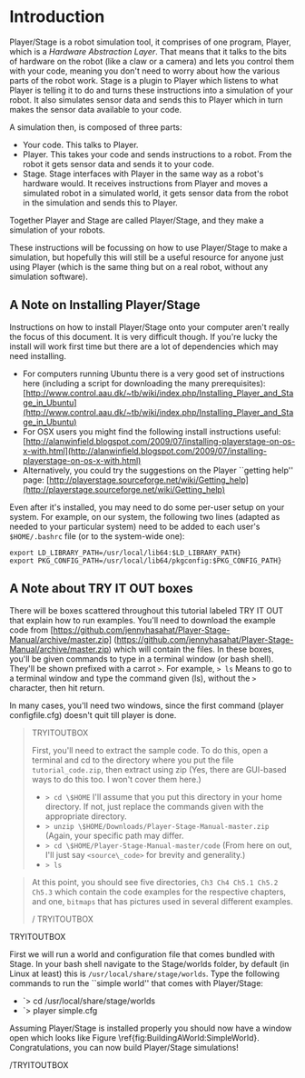# Introduction

Player/Stage is a robot simulation tool, it comprises of one program,
Player, which is a *Hardware Abstraction Layer*. That means that it
talks to the bits of hardware on the robot (like a claw or a camera) and
lets you control them with your code, meaning you don't need to worry about
how the various parts of the robot work. Stage is a plugin to Player which
listens to what Player is telling it to do and turns these instructions
into a simulation of your robot. It also simulates sensor data and sends
this to Player which in turn makes the sensor data available to your code.

A simulation then, is composed of three parts:
* Your code. This talks to Player.
* Player. This takes your code and sends instructions to a robot. From the robot it gets sensor data and sends it to your code.
* Stage. Stage interfaces with Player in the same way as a robot's hardware would. It receives instructions from Player and moves a simulated robot in a simulated world, it gets sensor data from the robot in the simulation and sends this to Player.

Together Player and Stage are called Player/Stage, and they make a simulation of your robots.

These instructions will be focussing on how to use Player/Stage to make a
simulation, but hopefully this will still be a useful resource for anyone
just using Player (which is the same thing but on a real robot, without any simulation software).

## A Note on Installing Player/Stage
Instructions on how to install Player/Stage onto your computer aren't really the focus of this document. It is very difficult though. If you're lucky the install will work first time but there are a lot of dependencies which may need installing. 
* For computers running Ubuntu there is a very good set of instructions here (including a script for downloading the many prerequisites): [http://www.control.aau.dk/~tb/wiki/index.php/Installing_Player_and_Stage_in_Ubuntu](http://www.control.aau.dk/~tb/wiki/index.php/Installing_Player_and_Stage_in_Ubuntu)
* For OSX users you might find the following install instructions useful:
[http://alanwinfield.blogspot.com/2009/07/installing-playerstage-on-os-x-with.html](http://alanwinfield.blogspot.com/2009/07/installing-playerstage-on-os-x-with.html)
* Alternatively, you could try the suggestions on the Player ``getting help'' page:
[http://playerstage.sourceforge.net/wiki/Getting_help](http://playerstage.sourceforge.net/wiki/Getting_help)

Even after it's installed, you may need to do some per-user setup on your
system.  For example, on our system, the following two lines (adapted as
needed to your particular system) need to be
added to each user's `$HOME/.bashrc` file (or to the system-wide one): 
```
export LD_LIBRARY_PATH=/usr/local/lib64:$LD_LIBRARY_PATH}
export PKG_CONFIG_PATH=/usr/local/lib64/pkgconfig:$PKG_CONFIG_PATH}
```

## A Note about TRY IT OUT boxes
There will be boxes scattered throughout this tutorial labeled TRY IT OUT
that explain how to run examples. You'll need to download the example code
from 
[https://github.com/jennyhasahat/Player-Stage-Manual/archive/master.zip]
(https://github.com/jennyhasahat/Player-Stage-Manual/archive/master.zip) 
which will contain the files. In these boxes, you'll be given commands to
type in a terminal
window (or bash shell). They'll be shown prefixed with a carrot `>`. For
example, 
`> ls`
Means to go to a terminal window and type the command given (ls), without
the `>` character, then hit return.

In many cases, you'll need two windows, since the first command (player
configfile.cfg) doesn't quit till player is done.  

> TRYITOUTBOX
> 
> First, you'll need to extract the sample code.  To do this, open a
> terminal and cd to the directory where you put the file
> `tutorial_code.zip`, then extract using zip (Yes, there are
> GUI-based ways to do this too.  I won't cover them here.)
> * `> cd \$HOME` I'll assume that you put this directory in your home directory.  If not, just replace the commands given with the appropriate directory. 
> * `> unzip \$HOME/Downloads/Player-Stage-Manual-master.zip` (Again,
> your specific path may differ.
> * `> cd \$HOME/Player-Stage-Manual-master/code` (From here on out, I'll
> just say `<source\_code>` for brevity and generality.)
> * `> ls` 

> At this point, you should see five directories, `Ch3 Ch4 Ch5.1 Ch5.2
> Ch5.3` which contain the code examples for the respective chapters, and
> one, `bitmaps` that has pictures used in several different examples.
> 
> / TRYITOUTBOX


TRYITOUTBOX

First we will run a world and configuration file that comes bundled with
Stage. In your bash shell navigate to the Stage/worlds folder, by default
(in Linux at least) this is `/usr/local/share/stage/worlds`. Type the
following commands to run the ``simple world'' that
comes with Player/Stage: 
* `> cd /usr/local/share/stage/worlds
* `> player simple.cfg

Assuming Player/Stage is installed properly you should now have a window open
which looks like Figure \ref{fig:BuildingAWorld:SimpleWorld}.  Congratulations,
you can now build Player/Stage simulations! 

/TRYITOUTBOX



